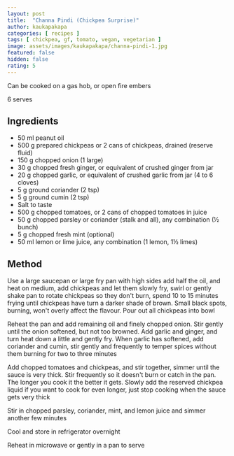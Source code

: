 ```yaml
---
layout: post
title:  "Channa Pindi (Chickpea Surprise)"
author: kaukapakapa
categories: [ recipes ]
tags: [ chickpea, gf, tomato, vegan, vegetarian ]
image: assets/images/kaukapakapa/channa-pindi-1.jpg
featured: false
hidden: false
rating: 5
---
```


Can be cooked on a gas hob, or open fire embers

6 serves

## Ingredients

* 50 ml peanut oil
* 500 g prepared chickpeas or 2 cans of chickpeas, drained (reserve fluid)
* 150 g chopped onion (1 large)
* 30 g chopped fresh ginger, or equivalent of crushed ginger from jar
* 20 g chopped garlic, or equivalent of crushed garlic from jar (4 to 6 cloves)
* 5 g ground coriander (2 tsp)
* 5 g ground cumin (2 tsp)
* Salt to taste
* 500 g chopped tomatoes, or 2 cans of chopped tomatoes in juice
* 50 g chopped parsley or coriander (stalk and all), any combination (½ bunch)
* 5 g chopped fresh mint (optional)
* 50 ml lemon or lime juice, any combination (1 lemon, 1½  limes)

## Method

Use a large saucepan or large fry pan with high sides add half the oil, and heat on medium, add chickpeas and let them slowly fry, swirl or gently shake pan to rotate chickpeas so they don't burn, spend 10 to 15 minutes frying until chickpeas have turn a darker shade of brown. Small black spots, burning, won't overly affect the flavour. Pour out all chickpeas into bowl

Reheat the pan and add remaining oil and finely chopped onion. Stir gently until the onion softened, but not too browned. Add garlic and ginger, and turn heat down a little and gently fry. When garlic has softened, add coriander and cumin, stir gently and frequently to temper spices without them burning for two to three minutes

Add chopped tomatoes and chickpeas, and stir together, simmer until the sauce is very thick. Stir frequently so it doesn't burn or catch in the pan. The longer you cook it the better it gets. Slowly add the reserved chickpea liquid if you want to cook for even longer, just stop cooking when the sauce gets very thick

Stir in chopped parsley, coriander, mint, and lemon juice and simmer another few minutes

Cool and store in refrigerator overnight

Reheat in microwave or gently in a pan to serve
